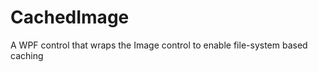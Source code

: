 CachedImage
===========

A WPF control that wraps the Image control to enable file-system based caching
